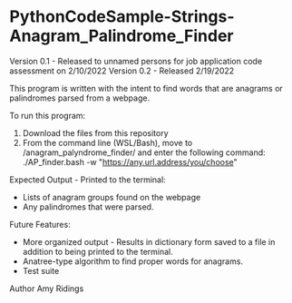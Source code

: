 # PythonCodeSample-Strings-Anagram_Palindrome_Finder
Version 0.1 - Released to unnamed persons for job application code assessment on 2/10/2022
Version 0.2 - Released 2/19/2022

This program is written with the intent to find words that are anagrams or palindromes parsed from a webpage.

To run this program: 
1. Download the files from this repository
2. From the command line (WSL/Bash), move to /anagram_palyndrome_finder/ and enter the following command:
			./AP_finder.bash -w "https://any.url.address/you/choose"

Expected Output - Printed to the terminal:

- Lists of anagram groups found on the webpage
- Any palindromes that were parsed.

Future Features:
- More organized output - Results in dictionary form saved to a file in addition to being printed to the terminal.
- Anatree-type algorithm to find proper words for anagrams.
- Test suite

Author
Amy Ridings
